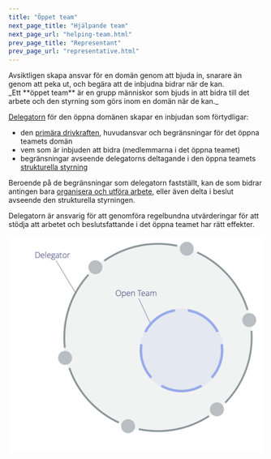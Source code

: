 ```yaml
---
title: "Öppet team"
next_page_title: "Hjälpande team"
next_page_url: "helping-team.html"
prev_page_title: "Representant"
prev_page_url: "representative.html"
---
```



<div class="card summary"><div class="card-body">Avsiktligen skapa ansvar för en domän genom att bjuda in, snarare än genom att peka ut, och begära att de inbjudna bidrar när de kan.
</div></div>
_Ett **öppet team** är en grupp människor som bjuds in att bidra till det arbete och den styrning som görs inom en domän när de kan._

<a href="glossary.html#entry-delegator" class="glossary-tooltip" data-toggle="tooltip" title="Delegator: En individ eller grupp som delegerar ansvarigheten för en domän till andra.">Delegatorn</a> för den öppna domänen skapar en inbjudan som förtydligar:

- den <a href="glossary.html#entry-primary-driver" class="glossary-tooltip" data-toggle="tooltip" title="Primär drivkraft: Den primära drivkraften för en domän är den huvudsakliga drivkraften som de personer som ansvarar för den domänen agerar på.">primära drivkraften</a>, huvudansvar och begränsningar för det öppna teamets domän
- vem som är inbjuden att bidra (medlemmarna i det öppna teamet)
- begränsningar avseende delegatorns deltagande i den öppna teamets <a href="glossary.html#entry-governance" class="glossary-tooltip" data-toggle="tooltip" title="Strukturell styrning: Processen att fastställa mål och fatta och förädla beslut som vägleder människor mot att uppnå dessa mål.">strukturella styrning</a>

Beroende på de begränsningar som delegatorn fastställt, kan de som bidrar antingen bara <a href="glossary.html#entry-operations" class="glossary-tooltip" data-toggle="tooltip" title="Operativ verksamhet: Att organisera, planera och utföra de dagliga aktiviteterna inom de begränsningar som definierats genom strukturell styrning.">organisera och utföra arbete</a>, eller även delta i beslut avseende den strukturella styrningen.

Delegatorn är ansvarig för att genomföra regelbundna utvärderingar för att stödja att arbetet och beslutsfattande i det öppna teamet har rätt effekter.

![Öppet team](img/structural-patterns/open-team.png)
